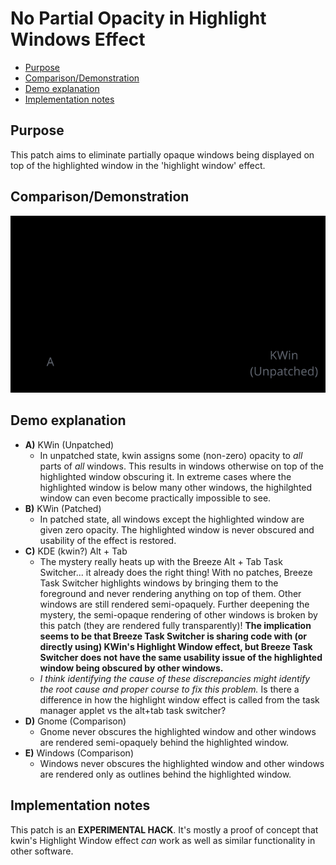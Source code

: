 # No Partial Opacity in Highlight Windows Effect <!-- omit in toc -->

* [Purpose](#purpose)
* [Comparison/Demonstration](#comparisondemonstration)
* [Demo explanation](#demo-explanation)
* [Implementation notes](#implementation-notes)

## Purpose

This patch aims to eliminate partially opaque windows being displayed on top of
the highlighted window in the 'highlight window' effect.

## Comparison/Demonstration

![Comparison/Demonstration](.media/demo.gif)

## Demo explanation

* **A)** KWin (Unpatched)
  * In unpatched state, kwin assigns some (non-zero) opacity to _all_ parts of
    _all_ windows.  This results in windows otherwise on top of the highlighted
    window obscuring it.  In extreme cases where the highlighted window is
    below many other windows, the highilghted window can even become
    practically impossible to see.
* **B)** KWin (Patched)
  * In patched state, all windows except the highlighted window are given zero
    opacity.  The highlighted window is never obscured and usability of the
    effect is restored.
* **C)** KDE (kwin?) Alt + Tab
  * The mystery really heats up with the Breeze Alt + Tab Task Switcher... it
    already does the right thing!  With no patches, Breeze Task Switcher
    highlights windows by bringing them to the foreground and never rendering
    anything on top of them.  Other windows are still rendered semi-opaquely.
    Further deepening the mystery, the semi-opaque rendering of other windows
    is broken by this patch (they are rendered fully transparently)!  **The
    implication seems to be that Breeze Task Switcher is sharing code with (or
    directly using) KWin's Highlight Window effect, but Breeze Task Switcher
    does not have the same usability issue of the highlighted window being
    obscured by other windows.**
  * _I think identifying the cause of these discrepancies might identify the
    root cause and proper course to fix this problem._  Is there a difference in
    how the highlight window effect is called from the task manager applet vs
    the alt+tab task switcher?
* **D)** Gnome (Comparison)
  * Gnome never obscures the highlighted window and other windows are rendered
    semi-opaquely behind the highlighted window.
* **E)** Windows (Comparison)
  * Windows never obscures the highlighted window and other windows are
    rendered only as outlines behind the highlighted window.

## Implementation notes

This patch is an **EXPERIMENTAL HACK**.  It's mostly a proof of concept that
kwin's Highlight Window effect _can_ work as well as similar functionality in
other software.
